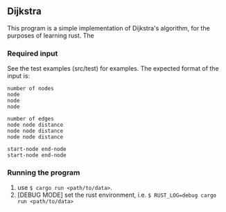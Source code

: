 ## Dijkstra

This program is a simple implementation of Dijkstra's algorithm, for the purposes of learning rust.
The 

### Required input
See the test examples (src/test) for examples.
The expected format of the input is:

```
number of nodes
node
node
node

number of edges
node node distance
node node distance
node node distance

start-node end-node
start-node end-node

```

### Running the program
1. use `$ cargo run <path/to/data>`.
2. [DEBUG MODE] set the rust environment, i.e. `$ RUST_LOG=debug cargo run <path/to/data>`
